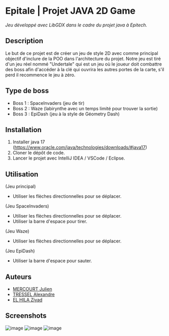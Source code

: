 # Epitale | Projet JAVA 2D Game
_Jeu développé avec LibGDX dans le cadre du projet java à Epitech._

## Description

Le but de ce projet est de créer un jeu de style 2D avec comme principal objectif d'inclure de la POO dans l'architecture du projet. Notre jeu est tiré d'un jeu réel nommé "Undertale" qui est un jeu où le joueur doit combattre des boss afin d'accéder à la clé qui ouvrira les autres portes de la carte, s'il perd il recommence le jeu à zéro.

## Type de boss

- Boss 1 : SpaceInvaders (jeu de tir)
- Boss 2 : Waze (labirynthe avec un temps limité pour trouver la sortie)
- Boss 3 : EpiDash (jeu à la style de Géometry Dash)

## Installation

1. Installer java 17 (https://www.oracle.com/java/technologies/downloads/#java17)
2. Cloner le dépôt de code.
3. Lancer le projet avec IntelliJ IDEA / VSCode / Eclipse.

## Utilisation

(Jeu principal)
- Utiliser les flèches directionnelles pour se déplacer.

(Jeu SpaceInvaders)
- Utiliser les flèches directionnelles pour se déplacer.
- Utiliser la barre d'espace pour tirer.

(Jeu Waze)
- Utiliser les flèches directionnelles pour se déplacer.

(Jeu EpiDash)
- Utiliser la barre d'espace pour sauter.

## Auteurs

- [MERCOURT Julien](https://github.com/JuMercourt)
- [TRESSEL Alexandre](https://github.com/PikPakPik)
- [EL HILA Ziyad](https://github.com/Ziyad-El-Hila)

## Screenshots

![image](https://i.imgur.com/XXLOmRF.png)
![image](https://i.imgur.com/vwNtkOd.png)
![image](https://i.imgur.com/PXQVaCQ.png)
